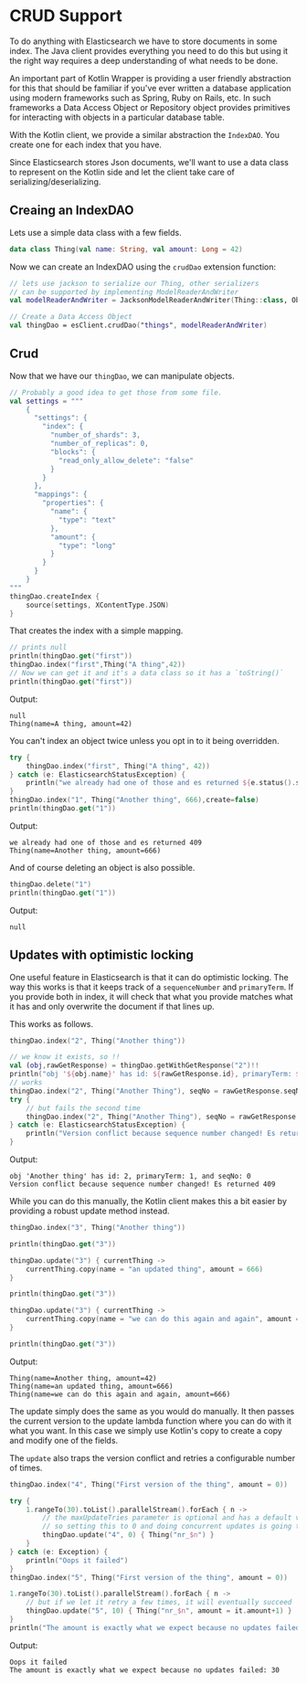 # CRUD Support

To do anything with Elasticsearch we have to store documents in some index. The Java client
provides everything you need to do this but using it the right way requires a deep understanding of
what needs to be done.

An important part of Kotlin Wrapper is providing a user friendly abstraction for this that 
should be familiar if you've ever written a database application using modern frameworks such
as Spring, Ruby on Rails, etc. In such frameworks a Data Access Object or Repository object 
provides primitives for interacting with objects in a particular database table.

With the Kotlin client, we provide a similar abstraction the `IndexDAO`. You create one for each 
index that you have.

Since Elasticsearch stores Json documents, we'll want to use a data class to represent on the 
Kotlin side and let the client take care of serializing/deserializing.

## Creaing an IndexDAO

Lets use a simple data class with a few fields.

```kotlin
data class Thing(val name: String, val amount: Long = 42)
```

Now we can create an IndexDAO using the `crudDao` extension function:

```kotlin
// lets use jackson to serialize our Thing, other serializers
// can be supported by implementing ModelReaderAndWriter
val modelReaderAndWriter = JacksonModelReaderAndWriter(Thing::class, ObjectMapper().findAndRegisterModules())

// Create a Data Access Object
val thingDao = esClient.crudDao("things", modelReaderAndWriter)
```

## Crud

Now that we have our `thingDao`, we can manipulate objects.

```kotlin
// Probably a good idea to get those from some file.
val settings = """
    {
      "settings": {
        "index": {
          "number_of_shards": 3,
          "number_of_replicas": 0,
          "blocks": {
            "read_only_allow_delete": "false"
          }
        }
      },
      "mappings": {
        "properties": {
          "name": {
            "type": "text"
          },
          "amount": {
            "type": "long"
          }
        }
      }
    }
"""
thingDao.createIndex {
    source(settings, XContentType.JSON)
}
```

That creates the index with a simple mapping.

```kotlin
// prints null
println(thingDao.get("first"))
thingDao.index("first",Thing("A thing",42))
// Now we can get it and it's a data class so it has a `toString()`
println(thingDao.get("first"))
```

Output:

```
null
Thing(name=A thing, amount=42)

```

You can't index an object twice unless you opt in to it being overridden.

```kotlin
try {
    thingDao.index("first", Thing("A thing", 42))
} catch (e: ElasticsearchStatusException) {
    println("we already had one of those and es returned ${e.status().status}")
}
thingDao.index("1", Thing("Another thing", 666),create=false)
println(thingDao.get("1"))
```

Output:

```
we already had one of those and es returned 409
Thing(name=Another thing, amount=666)

```

And of course deleting an object is also possible.

```kotlin
thingDao.delete("1")
println(thingDao.get("1"))
```

Output:

```
null

```

## Updates with optimistic locking

One useful feature in Elasticsearch is that it can do optimistic locking. The way this works is
that it keeps track of a `sequenceNumber` and `primaryTerm`. If you provide both in index, it will 
check that what you provide matches what it has and only overwrite the document if that lines up.

This works as follows.

```kotlin
thingDao.index("2", Thing("Another thing"))

// we know it exists, so !!
val (obj,rawGetResponse) = thingDao.getWithGetResponse("2")!!
println("obj '${obj.name}' has id: ${rawGetResponse.id}, primaryTerm: ${rawGetResponse.primaryTerm}, and seqNo: ${rawGetResponse.seqNo}")
// works
thingDao.index("2", Thing("Another Thing"), seqNo = rawGetResponse.seqNo, primaryTerm = rawGetResponse.primaryTerm, create = false)
try {
    // but fails the second time
    thingDao.index("2", Thing("Another Thing"), seqNo = rawGetResponse.seqNo, primaryTerm = rawGetResponse.primaryTerm, create = false)
} catch (e: ElasticsearchStatusException) {
    println("Version conflict because sequence number changed! Es returned ${e.status().status}")
}
```

Output:

```
obj 'Another thing' has id: 2, primaryTerm: 1, and seqNo: 0
Version conflict because sequence number changed! Es returned 409

```

While you can do this manually, the Kotlin client makes this a bit easier by providing a robust 
update method instead.

```kotlin
thingDao.index("3", Thing("Another thing"))

println(thingDao.get("3"))

thingDao.update("3") { currentThing ->
    currentThing.copy(name = "an updated thing", amount = 666)
}

println(thingDao.get("3"))

thingDao.update("3") { currentThing ->
    currentThing.copy(name = "we can do this again and again", amount = 666)
}

println(thingDao.get("3"))
```

Output:

```
Thing(name=Another thing, amount=42)
Thing(name=an updated thing, amount=666)
Thing(name=we can do this again and again, amount=666)

```

The update simply does the same as you would do manually. It then passes the current version
to the update lambda function where you can do with it what you want. In this case
we simply use Kotlin's copy to create a copy and modify one of the fields.

The `update` also traps the version conflict and retries a configurable number of times.

```kotlin
thingDao.index("4", Thing("First version of the thing", amount = 0))

try {
    1.rangeTo(30).toList().parallelStream().forEach { n ->
        // the maxUpdateTries parameter is optional and has a default value of 2
        // so setting this to 0 and doing concurrent updates is going to fail
        thingDao.update("4", 0) { Thing("nr_$n") }
    }
} catch (e: Exception) {
    println("Oops it failed")
}
thingDao.index("5", Thing("First version of the thing", amount = 0))

1.rangeTo(30).toList().parallelStream().forEach { n ->
    // but if we let it retry a few times, it will eventually succeed
    thingDao.update("5", 10) { Thing("nr_$n", amount = it.amount+1) }
}
println("The amount is exactly what we expect because no updates failed: ${thingDao.get("5")?.amount}")
```

Output:

```
Oops it failed
The amount is exactly what we expect because no updates failed: 30

```

